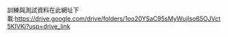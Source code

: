 

訓練與測試資料在此網址下載:https://drive.google.com/drive/folders/1oo20YSaC95sMyWujIso65OJVct5KIVKj?usp=drive_link

